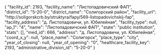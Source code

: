 {
    "facility_id": 2193,
    "facility_name": "Листопадовичский ФАП",
    "district_id": "5-20-0",
    "district_name": "Солигорский район",
    "facility_url": "http:\/\/soligorskcrb.by\/struktyra\/fapy\/569-listopadovichskij-fap",
    "facility_address": "д. Листопадовичи, ул. Юбилейная",
    "facility_type": null,
    "ap_1": "4",
    "name": "Листопадовичский ФАП",
    "state": "public institution",
    "stats": [],
    "med_id": 666,
    "address": "д. Листопадовичи, ул. Юбилейная",
    "coord_x_y": null,
    "place_name": "Солигорск",
    "place_type": "city",
    "year_of_closing": null,
    "year_of_opening": "0",
    "healthcare_facility_key": 2193,
    "administrative_division_id": "5-20-0"
}